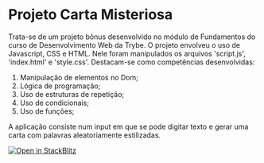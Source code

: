 <h1>Projeto Carta Misteriosa</h1>
<p>Trata-se de um projeto bônus desenvolvido no módulo de Fundamentos do curso de Desenvolvimento Web da Trybe. O projeto envolveu o uso de Javascript, CSS e HTML. Nele foram manipulados os arquivos 'script.js', 'index.html' e 'style.css'. Destacam-se como competências desenvolvidas: </p>
<ol>
  <li>Manipulação de elementos no Dom;</li>
  <li>Lógica de programação;</li>
  <li>Uso de estruturas de repetição;</li>
  <li>Uso de condicionais;</li>
  <li>Uso de funções;</li>
</ol>
<p>A aplicação consiste num input em que se pode digitar texto e gerar uma carta com palavras aleatoriamente estilizadas. </p>

[![Open in StackBlitz](https://developer.stackblitz.com/img/open_in_stackblitz.svg)](https://stackblitz.com/github/SamuelRocha91/cartaMisteriosa)
